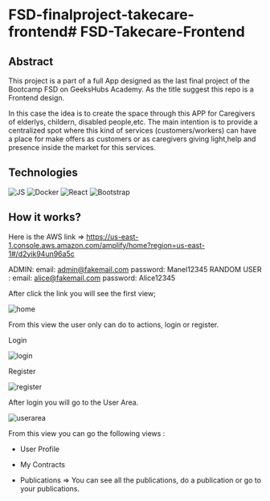 # FSD-finalproject-takecare-frontend# FSD-Takecare-Frontend

## Abstract 
This project is a part of a full App designed as the last final project of the Bootcamp FSD on GeeksHubs Academy. As the title suggest this repo is a Frontend design. 

In this case the idea is to create the space through this APP for Caregivers of elderlys, childern, disabled people,etc. The main intention is to provide a centralized spot where this kind of services (customers/workers) can have a place for make offers as customers or as caregivers giving light,help and presence inside the market for this services. 

## Technologies

![JS](../FSD-finalproject-takecare-frontend/takecare-frontend/src/assets/readme%20icons/logo-javascript-logo-png-transparentj.png)
![Docker](../FSD-finalproject-takecare-frontend/takecare-frontend/src/assets/readme%20icons/docker-ar21%20(1)%20(2).svg)
![React](../FSD-finalproject-takecare-frontend/takecare-frontend/src/assets/readme%20icons/React-icon.svg.png)
![Bootstrap](../FSD-finalproject-takecare-frontend/takecare-frontend/src/assets/readme%20icons/Bootstrap_logo.svg.png)

## How it works? 

Here is the AWS link =>  https://us-east-1.console.aws.amazon.com/amplify/home?region=us-east-1#/d2yik94un96a5c 

ADMIN: email: admin@fakemail.com  password: Manel12345
RANDOM USER : email: alice@fakemail.com password: Alice12345

After click the link you will see the first view; 

![home](../FSD-finalproject-takecare-frontend/takecare-frontend/src/assets/readme%20icons/home.png)

From this view the user only can do to actions, login or register. 

 Login

![login](../FSD-finalproject-takecare-frontend/takecare-frontend/src/assets/readme%20icons/login.png)

Register

![register](../FSD-finalproject-takecare-frontend/takecare-frontend/src/assets/readme%20icons/regis.png)

After login you will go to the User Area. 

![userarea](../FSD-finalproject-takecare-frontend/takecare-frontend/src/assets/readme%20icons/userarea.png)

From this view you can go the following views : 

* User Profile

* My Contracts

* Publications => You can see all the publications, do a publication or go to your publications. 


